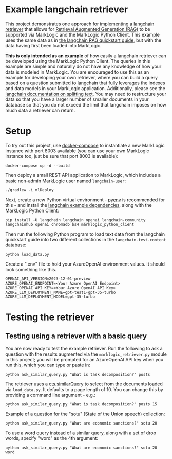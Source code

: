 # Example langchain retriever

This project demonstrates one approach for implementing a 
[langchain retriever](https://python.langchain.com/docs/modules/data_connection/)
that allows for 
[Retrieval Augmented Generation (RAG)](https://python.langchain.com/docs/use_cases/question_answering/)
to be supported via MarkLogic and the MarkLogic Python Client. This example uses the same data as in 
[the langchain RAG quickstart guide](https://python.langchain.com/docs/use_cases/question_answering/quickstart), 
but with the data having first been loaded into MarkLogic.

**This is only intended as an example** of how easily a langchain retriever can be developed
using the MarkLogic Python Client. The queries in this example are simple and naturally 
do not have any knowledge of how your data is modeled in MarkLogic. You are encouraged to use 
this as an example for developing your own retriever, where you can build a query based on a 
question submitted to langchain that fully leverages the indexes and data models in your MarkLogic
application. Additionally, please see the 
[langchain documentation on splitting text](https://python.langchain.com/docs/modules/data_connection/document_transformers/). You may need to restructure your data so that you have a larger number of 
smaller documents in your database so that you do not exceed the limit that langchain imposes on how
much data a retriever can return.

# Setup

To try out this project, use [docker-compose](https://docs.docker.com/compose/) to instantiate a new MarkLogic 
instance with port 8003 available (you can use your own MarkLogic instance too, just be sure that port 8003
is available):

    docker-compose up -d --build

Then deploy a small REST API application to MarkLogic, which includes a basic non-admin MarkLogic user 
named `langchain-user`:

    ./gradlew -i mlDeploy

Next, create a new Python virtual environment - [pyenv](https://github.com/pyenv/pyenv) is recommended for this - 
and install the 
[langchain example dependencies](https://python.langchain.com/docs/use_cases/question_answering/quickstart#dependencies),
along with the MarkLogic Python Client: 

    pip install -U langchain langchain_openai langchain-community langchainhub openai chromadb bs4 marklogic_python_client

Then run the following Python program to load text data from the langchain quickstart guide 
into two different collections in the `langchain-test-content` database:

    python load_data.py

Create a ".env" file to hold your AzureOpenAI environment values. It should look
something like this.
```
OPENAI_API_VERSION=2023-12-01-preview
AZURE_OPENAI_ENDPOINT=<Your Azure OpenAI Endpoint>
AZURE_OPENAI_API_KEY=<Your Azure OpenAI API Key>
AZURE_LLM_DEPLOYMENT_NAME=gpt-test1-gpt-35-turbo
AZURE_LLM_DEPLOYMENT_MODEL=gpt-35-turbo
```

# Testing the retriever

## Testing using a retriever with a basic query

You are now ready to test the example retriever. Run the following to ask a question with the 
results augmented via the `marklogic_retriever.py` module in this project; you will be 
prompted for an AzureOpenAI API key when you run this, which you can type or paste in:

    python ask_similar_query.py "What is task decomposition?" posts

The retriever uses a [cts.similarQuery](https://docs.marklogic.com/cts.similarQuery) to select from the documents 
loaded via `load_data.py`. It defaults to a page length of 10. You can change this by providing a command line
argument - e.g.:

    python ask_similar_query.py "What is task decomposition?" posts 15

Example of a question for the "sotu" (State of the Union speech) collection:

    python ask_similar_query.py "What are economic sanctions?" sotu 20

To use a word query instead of a similar query, along with a set of drop words, specify "word" as the 4th argument:

    python ask_similar_query.py "What are economic sanctions?" sotu 20 word

